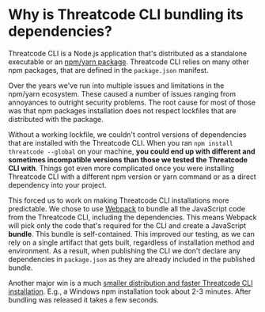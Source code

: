 # Why is Threatcode CLI bundling its dependencies?

Threatcode CLI is a Node.js application that's distributed as a standalone executable or an [npm/yarn package](https://www.npmjs.com/package/threatcode). Threatcode CLI relies on many other npm packages, that are defined in the `package.json` manifest.

Over the years we've run into multiple issues and limitations in the npm/yarn ecosystem. These caused a number of issues ranging from annoyances to outright security problems. The root cause for most of those was that npm packages installation does not respect lockfiles that are distributed with the package.

Without a working lockfile, we couldn't control versions of dependencies that are installed with the Threatcode CLI. When you ran `npm install threatcode --global` on your machine, **you could end up with different and sometimes incompatible versions than those we tested the Threatcode CLI with**. Things got even more complicated once you were installing Threatcode CLI with a different npm version or yarn command or as a direct dependency into your project.

This forced us to work on making Threatcode CLI installations more predictable. We chose to use [Webpack](https://webpack.js.org) to bundle all the JavaScript code from the Threatcode CLI, including the dependencies. This means Webpack will pick only the code that's required for the CLI and create a JavaScript **bundle**. This bundle is self-contained. This improved our testing, as we can rely on a single artifact that gets built, regardless of installation method and environment. As a result, when publishing the CLI we don't declare any dependencies in `package.json` as they are already included in the published bundle.

Another major win is a much [smaller distribution and faster Threatcode CLI installation](https://updates.threatcode.io/smaller-and-faster-cli!-206415). E.g., a Windows npm installation took about 2-3 minutes. After bundling was released it takes a few seconds.

